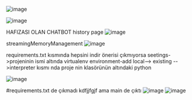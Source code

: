 
![image](https://github.com/user-attachments/assets/3bbf5cc2-9c26-477a-9b80-1ddc4b9d80ab)


![image](https://github.com/user-attachments/assets/23c05b8b-71bd-487c-ad73-9e022f941682)

HAFIZASI OLAN CHATBOT
history page 
![image](https://github.com/user-attachments/assets/e5db7302-cdb8-4e7b-a8d9-06595ec96343)


streamingMemoryManagement
![image](https://github.com/user-attachments/assets/fa43889c-c63c-470b-a40d-cae7ebbdec41)

requirements.txt kısmında hepsini indir önerisi çıkmıyorsa 
seetings->projeninin ismi altında virtualenv environment-add local--> existing -->interpreter kısmı nda proje nin  klasörünün altındaki python 

![image](https://github.com/user-attachments/assets/0bd116f6-20ec-4f9f-82c7-6ada8ed78961)

#requirements.txt de çıkmadı kdfjjfgjf ama main de çıktı
![image](https://github.com/user-attachments/assets/25d928e4-af55-4c25-8a67-a8d659c6e83c)
![image](https://github.com/user-attachments/assets/7913359c-2822-4c20-a465-a3d63a7b99a3)




